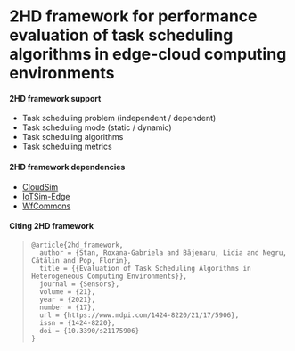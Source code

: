 # 2HD framework for performance evaluation of task scheduling algorithms in edge-cloud computing environments

#### 2HD framework support

- Task scheduling problem (independent / dependent)
- Task scheduling mode (static / dynamic)
- Task scheduling algorithms
- Task scheduling metrics


#### 2HD framework dependencies

- [CloudSim](https://github.com/Cloudslab/cloudsim)
- [IoTSim-Edge](https://github.com/roxana-stan/IoTSim-Edge)
- [WfCommons](https://github.com/WfCommons)


#### Citing 2HD framework

> ```
> @article{2hd_framework,
>   author = {Stan, Roxana-Gabriela and Băjenaru, Lidia and Negru, Cătălin and Pop, Florin},
>   title = {{Evaluation of Task Scheduling Algorithms in Heterogeneous Computing Environments}},
>   journal = {Sensors},
>   volume = {21},
>   year = {2021},
>   number = {17},
>   url = {https://www.mdpi.com/1424-8220/21/17/5906},
>   issn = {1424-8220},
>   doi = {10.3390/s21175906}
> }
> ```
